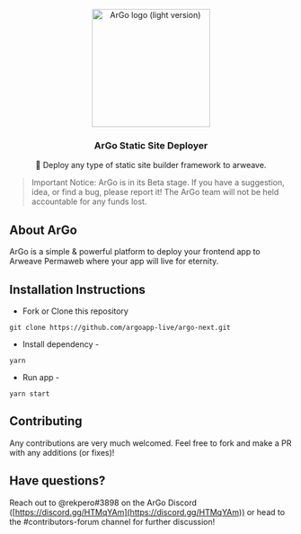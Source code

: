 <p align="center">
  <a href="https://argoapp.live/">
    <a href="https://imgur.com/J5O9d2O"><img src="https://i.imgur.com/J5O9d2O.png" title="source: imgur.com" alt="ArGo logo (light version)" width="210" /></a>
  </a>

  <h3 align="center">ArGo Static Site Deployer</h3>

  <p align="center">
   🚀 Deploy any type of static site builder framework to arweave.
 </p>
</p>

> Important Notice: ArGo is in its Beta stage. If you have a suggestion, idea, or find a bug, please report it! The ArGo team will not be held accountable for any funds lost.

## About ArGo
ArGo is a simple & powerful platform to deploy your frontend app to Arweave Permaweb where your app will live for eternity.


## Installation Instructions

- Fork or Clone this repository

```
git clone https://github.com/argoapp-live/argo-next.git
```
- Install dependency - 

```
yarn
```
- Run app - 

```
yarn start
```

## Contributing
Any contributions are very much welcomed. Feel free to fork and make a PR with any additions (or fixes)!

## Have questions?

Reach out to @rekpero#3898 on the ArGo Discord ([https://discord.gg/HTMqYAm](https://discord.gg/HTMqYAm)) or head to the #contributors-forum channel for further discussion!

